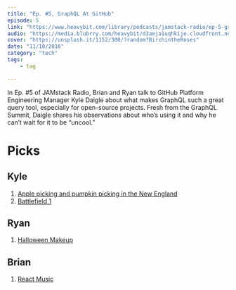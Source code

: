 ```yaml
---
title: "Ep. #5, GraphQL At GitHub"
episode: 5
link: "https://www.heavybit.com/library/podcasts/jamstack-radio/ep-5-graphql-at-github/"
audio: "https://media.blubrry.com/heavybit/d3aeja1uqhkije.cloudfront.net/podcasts/jamstack-radio/20161027-jamstack-radio-007.mp3"
cover: "https://unsplash.it/1152/300/?random?BirchintheRoses"
date: "11/10/2016"
category: "tech"
tags:
    - tag

---
```


In Ep. #5 of JAMstack Radio, Brian and Ryan talk to GitHub Platform Engineering Manager Kyle Daigle about what makes GraphQL such a great query tool, especially for open-source projects. Fresh from the GraphQL Summit, Daigle shares his observations about who’s using it and why he can’t wait for it to be “uncool.”

# Picks

## Kyle

1. [Apple picking and pumpkin picking in the New England](https://www.google.com/search?q=apple+and+pumpkin+picking+in+new+england&oq=apple+and+pumpkin+picking+in+new+england&aqs=chrome..69i57.13117j0j4&sourceid=chrome&ie=UTF-8)
1. [Battlefield 1](https://www.battlefield.com/games/battlefield-1)

## Ryan

1. [Halloween Makeup](https://www.youtube.com/watch?v=npFbx6MtF8c)

## Brian

1. [React Music](https://github.com/FormidableLabs/react-music)
